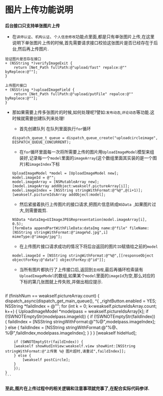 # 图片上传功能说明

### `后台接口只支持单张图片上传`

* 在`讲师认证`、`机构认证`、`个人信息修改`功能点里面,都是只有单张图片上传,在这里说明下单张图片上传的时候,首先需要请求接口校验这张图片是否已经存在于后台,然后再上传图片.

```
验证图片是否存在接口
+ (NSString *)verifyImageExit {
    return [Net_Path fullPath:@"upload/fast" repalce:@"" byReplece:@""];
}
```

```
上传图片接口
+ (NSString *)uploadImageField {
    return [Net_Path fullPath:@"upload/putFile" repalce:@"" byReplece:@""];
}
```

* 那如果需要上传多张图片的时候,如何处理呢?譬如:`发布动态`,`评论动态`等功能.这时候就需要创建队列来处理!

    * 首先创建队列 在队列里面执行`for`循环

    ```
    dispatch_queue_t queue = dispatch_queue_create("uploadcircleimage", DISPATCH_QUEUE_CONCURRENT);
    
    ```
    * 在`for`循环里面每一次将所需要上传的图片用`UploadImageModel`模型来组装好,记录每一个`model`里面的`imageArray`(这个数组里面其实装的是一个图片)和`imageIndex`下标

    ```
    UploadImageModel *model = [UploadImageModel new];
    model.imageId = @"";
    model.imageArray = [NSMutableArray new];
    [model.imageArray addObject:weakself.pictureArray[i]];
    model.imageIndex = [NSString stringWithFormat:@"%@",@(i+1)];
    [weakself.pictureIdsArray addObject:model];
    
    ```
    * 然后紧接着执行上传图片的接口请求,把图片信息转成`NSData `,如果图片过大,则需要裁剪.

    ```
    NSData *dataImg=UIImageJPEGRepresentation(model.imageArray[i], 0.5);
    [formData appendPartWithFileData:dataImg name:@"file" fileName:[NSString stringWithFormat:@"image%d.jpg",i] mimeType:@"image/jpg"];
    ```
    * 在上传图片接口请求成功的情况下将后台返回的图片`ID`赋值给之前的`model`

    ```
    model.imageId = [NSString stringWithFormat:@"%@",[[responseObject objectForKey:@"data"] objectForKey:@"id"]];
    ```
    * 当所有图片都执行了上传接口后,返回到`主线程`,最后再循环检索装有`UploadImageModel`的数组,如果某个`model`里面的`imageId`为空,那么对应的下标的第几张图就上传失败,并做出相应提示.

    ```
if (finishNum == weakself.pictureArray.count) {
    dispatch_async(dispatch_get_main_queue(), ^{
        _rightButton.enabled = YES;
        NSString *faildIndex = @"";
        for (int k = 0; k<weakself.pictureIdsArray.count; k++) {
            UploadImageModel *modelpass = weakself.pictureIdsArray[k];
            if (!SWNOTEmptyStr(modelpass.imageId)) {
                if (!SWNOTEmptyStr(faildIndex)) {
                    faildIndex = [NSString stringWithFormat:@"%@",modelpass.imageIndex];
                } else {
                    faildIndex = [NSString stringWithFormat:@"%@、%@",faildIndex,modelpass.imageIndex];
                }
            }
        }
        [weakself hideHud];
                        
        if (SWNOTEmptyStr(faildIndex)) {
        [weakself showHudInView:weakself.view showHint:[NSString stringWithFormat:@"上传第 %@ 图片超时,请重试",faildIndex]];
        } else {
            [weakself postCircle];
        }
        });
    }
    ```
#### 至此,图片在上传过程中的相关逻辑和注意事项就完事了,在配合实际代码参详.
